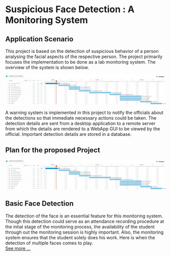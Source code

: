 # Suspicious Face Detection : A Monitoring System

## Application Scenario 

This project is based on the detection of suspicious behavior of a person analysing the facial aspects of the respective person. The project primarily focuses the implementation to be done as a lab monitoring system. The overview of the system is shown below.

![See Plan](./assets/images/plan.jpg?raw=true "Application Scenario")



A warning system is implemented in this project to notify the officials about the detections so that immediate necessary actions could be taken. The detection details are sent from a desktop application to a remote server from which the details are rendered to a WebApp GUI to be viewed by the official. Important detection details are stored in a database.

## Plan for the proposed Project
![See Plan](./assets/images/plan.jpg?raw=true "Plan")

## Basic Face Detection
The detection of the face is an essential feature for this monitoring system. Though this detection could serve as an attendance recording procedure at the intial stage of the monitoring process, the availability of the student through out the monitoring session is highly important. Also, the monitoring system ensures that the student solely does his work. Here is when the detection of multiple faces comes to play. <br>
<a href="https://github.com/AKSHILMY/Suspicious-Face-Detection/blob/main/Implementation/Face%20Detection%20Feature/README.md">See more ...</a>
